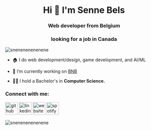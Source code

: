 <h1 align="center">Hi 🦝 I'm Senne Bels</h1>
<h3 align="center">Web developer from Belgium</h3>
<h3 align="center">looking for a job in Canada</h3>

<p align="left"> <img src="https://komarev.com/ghpvc/?username=snenenenenenene&label=Profile%20views&color=0e75b6&style=flat" alt="snenenenenenene" /> </p>

- 🏠 I do web development/design, game development, and AI/ML

- 🧘 I’m currently working on [BNB]()

- 🧑‍🎓 I hold a Bachelor's in **Computer Science.**

<h3 align="left">Connect with me:</h3>
<p align="left">

[<img src='https://cdn.jsdelivr.net/npm/simple-icons@3.0.1/icons/github.svg' alt='github' height='40'>](https://github.com/snenenenenenene) [<img src='https://cdn.jsdelivr.net/npm/simple-icons@3.0.1/icons/linkedin.svg' alt='linkedin' height='40'>](https://www.linkedin.com/in/https://www.linkedin.com/in/sennebels//) [<img src='https://cdn.jsdelivr.net/npm/simple-icons@3.0.1/icons/icloud.svg' alt='website' height='40'>](sennebels.xyz) [<img src='https://cdn.jsdelivr.net/npm/simple-icons@3.0.1/icons/spotify.svg' alt='spotify' height='40'>](https://open.spotify.com/user/sennebels?si=bda042098d244ec2)

<p><img align="center" src="https://github-readme-streak-stats.herokuapp.com/?user=snenenenenenene&theme=dark" alt="snenenenenenene" /></p>
